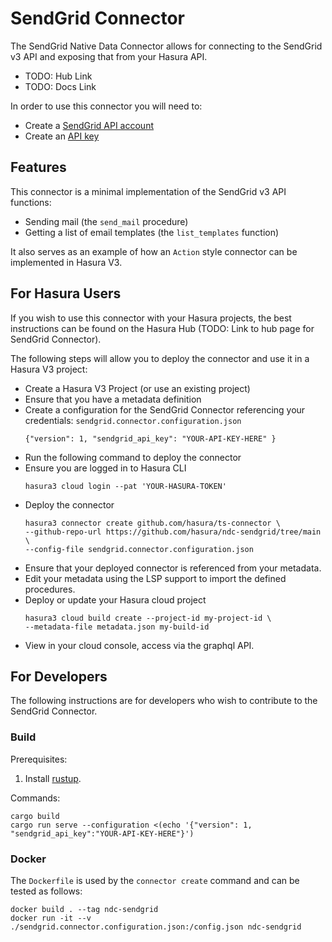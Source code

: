 # SendGrid Connector

The SendGrid Native Data Connector allows for connecting to the SendGrid v3 API and exposing that from your Hasura API.

* TODO: Hub Link
* TODO: Docs Link

In order to use this connector you will need to:

* Create a [SendGrid API account](https://signup.sendgrid.com/)
* Create an [API key](https://app.sendgrid.com/settings/api_keys)

## Features

This connector is a minimal implementation of the SendGrid v3 API functions:

* Sending mail (the `send_mail` procedure)
* Getting a list of email templates (the `list_templates` function)

It also serves as an example of how an `Action` style connector can be implemented in Hasura V3.

## For Hasura Users

If you wish to use this connector with your Hasura projects, the best instructions can be found on the Hasura Hub (TODO: Link to hub page for SendGrid Connector).

The following steps will allow you to deploy the connector and use it in a Hasura V3 project:

* Create a Hasura V3 Project (or use an existing project)
* Ensure that you have a metadata definition
* Create a configuration for the SendGrid Connector referencing your credentials:
     `sendgrid.connector.configuration.json`
     ```
     {"version": 1, "sendgrid_api_key": "YOUR-API-KEY-HERE" }
     ```
* Run the following command to deploy the connector
* Ensure you are logged in to Hasura CLI
     ```
     hasura3 cloud login --pat 'YOUR-HASURA-TOKEN'
     ```
* Deploy the connector
     ```
     hasura3 connector create github.com/hasura/ts-connector \
     --github-repo-url https://github.com/hasura/ndc-sendgrid/tree/main \
     --config-file sendgrid.connector.configuration.json
     ```
* Ensure that your deployed connector is referenced from your metadata.
* Edit your metadata using the LSP support to import the defined procedures.
* Deploy or update your Hasura cloud project
     ```
     hasura3 cloud build create --project-id my-project-id \
     --metadata-file metadata.json my-build-id
     ```
* View in your cloud console, access via the graphql API.


## For Developers

The following instructions are for developers who wish to contribute to the SendGrid Connector.

### Build

Prerequisites:

1. Install [rustup](https://www.rust-lang.org/tools/install).

Commands:

```
cargo build
cargo run serve --configuration <(echo '{"version": 1, "sendgrid_api_key":"YOUR-API-KEY-HERE"}')
```

### Docker

The `Dockerfile` is used by the `connector create` command and can be tested as follows:

```
docker build . --tag ndc-sendgrid
docker run -it --v ./sendgrid.connector.configuration.json:/config.json ndc-sendgrid
```